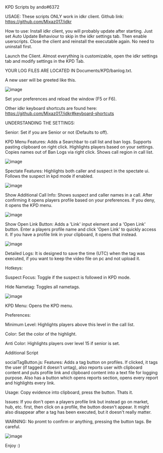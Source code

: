KPD Scripts by ando#6372

USAGE:
These scripts ONLY work in idkr client.
Github link: https://github.com/Mixaz017/idkr


How to use:
Install idkr client, you will probably update after starting. Just set Auto Update Behaviour to skip in the idkr settings tab. Then enable userscripts. Close the client and reinstall the executable again. No need to uninstall first.


Launch the Client.
Almost everything is customizable, open the idkr settings tab and modify settings in the KPD Tab.

YOUR LOG FILES ARE LOCATED IN Documents/KPD/banlog.txt.

A new user will be greeted like this.

![image](https://user-images.githubusercontent.com/79867635/111874043-9ea8ea00-8993-11eb-82e8-34c37dbd753e.png)


Set your preferences and reload the window (F5 or F6).

Other idkr keyboard shortcuts are found here: https://github.com/Mixaz017/idkr#keyboard-shortcuts

UNDERSTANDING THE SETTINGS:

Senior: Set if you are Senior or not (Defaults to off).

KPD Menu Features: Adds a Searchbar to call list and ban logs. Supports pasting clipboard on right click. Highlights players based on your settings. Copies names out of Ban Logs via right click. Shows call region in call list.

![image](https://user-images.githubusercontent.com/79867635/111874129-02cbae00-8994-11eb-99c3-e53545376fec.png)



Spectate Features: Highlights both caller and suspect in the spectate ui. Follows the suspect in kpd mode if enabled.

![image](https://user-images.githubusercontent.com/79867635/111884523-708ece80-89c2-11eb-88d7-d0408a1df4a5.png)


Show Additional Call Info: Shows suspect and caller names in a call. After confirming it opens players profile based on your preferences. If you deny, it opens the KPD menu.

![image](https://user-images.githubusercontent.com/79867635/111884530-7be1fa00-89c2-11eb-80c8-5b065b17445f.png)

Show Open Link Button: Adds a 'Link' input element and a 'Open Link' button. Enter a players profile name and click 'Open Link' to quickly access it. If you have a profile link in your clipboard, it opens that instead.

![image](https://user-images.githubusercontent.com/79867635/111884545-99af5f00-89c2-11eb-837a-cb4550779ef0.png)

Detailed Logs: It is designed to save the time (UTC) when the tag was executed, if you want to keep the video file on pc and not upload it.


Hotkeys:

Suspect Focus: Toggle if the suspect is followed in KPD mode.

Hide Nametag: Toggles all nametags.

![image](https://user-images.githubusercontent.com/79867635/111884575-ce231b00-89c2-11eb-81e3-fac23c96ab86.png)

KPD Menu: Opens the KPD menu.

Preferences:

Minimum Level: Highlights players above this level in the call list.

Color: Set the color of the highlight.

Anti Color: Highlights players over level 15 if senior is set.
	
Additional Script	

socialTagButton.js:
	Features: Adds a tag button on profiles. If clicked, it tags the user (if tagged it doesn't untag), also reports user with clipboard content and puts profile link and    clipboard content into a text file for logging purpose. Also has a button which opens reports section, opens every report and highlights every link.
	
Usage: Copy evidence into clipboard, press the button. Thats it.
	
Issues: If you don't open a players profile link but instead go on market, hub, etc. first, then click on a profile, the button doesn't appear. It might also disappear after a tag has been executed, but it doesn't really matter.

WARNING: No promt to confirm or anything, pressing the button tags. Be careful.
	
![image](https://user-images.githubusercontent.com/79867635/111884653-52759e00-89c3-11eb-9fce-25830d087014.png)



Enjoy :)
